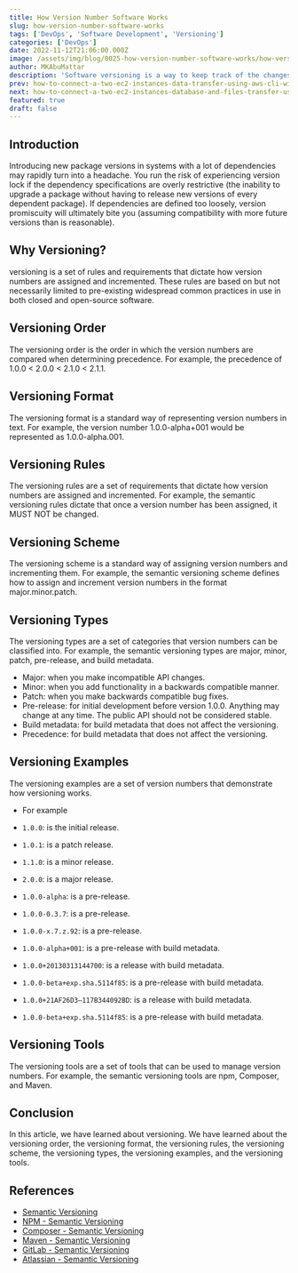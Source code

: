```yaml
---
title: How Version Number Software Works
slug: how-version-number-software-works
tags: ['DevOps', 'Software Development', 'Versioning']
categories: ['DevOps']
date: 2022-11-12T21:06:00.000Z
image: /assets/img/blog/0025-how-version-number-software-works/how-version-number-software-works.png
author: MKAbuMattar
description: 'Software versioning is a way to keep track of the changes made to a software product. It is a way to identify the different versions of a software product.'
prev: how-to-connect-a-two-ec2-instances-data-transfer-using-aws-cli-without-aws-efs
next: how-to-connect-a-two-ec2-instances-database-and-files-transfer-using-aws-cli
featured: true
draft: false
---
```


## Introduction

Introducing new package versions in systems with a lot of dependencies may rapidly turn into a headache. You run the risk of experiencing version lock if the dependency specifications are overly restrictive (the inability to upgrade a package without having to release new versions of every dependent package). If dependencies are defined too loosely, version promiscuity will ultimately bite you (assuming compatibility with more future versions than is reasonable).

## Why Versioning?

versioning is a set of rules and requirements that dictate how version numbers are assigned and incremented. These rules are based on but not necessarily limited to pre-existing widespread common practices in use in both closed and open-source software.

## Versioning Order

The versioning order is the order in which the version numbers are compared when determining precedence. For example, the precedence of 1.0.0 < 2.0.0 < 2.1.0 < 2.1.1.

## Versioning Format

The versioning format is a standard way of representing version numbers in text. For example, the version number 1.0.0-alpha+001 would be represented as 1.0.0-alpha.001.

## Versioning Rules

The versioning rules are a set of requirements that dictate how version numbers are assigned and incremented. For example, the semantic versioning rules dictate that once a version number has been assigned, it MUST NOT be changed.

## Versioning Scheme

The versioning scheme is a standard way of assigning version numbers and incrementing them. For example, the semantic versioning scheme defines how to assign and increment version numbers in the format major.minor.patch.

## Versioning Types

The versioning types are a set of categories that version numbers can be classified into. For example, the semantic versioning types are major, minor, patch, pre-release, and build metadata.

- Major: when you make incompatible API changes.
- Minor: when you add functionality in a backwards compatible manner.
- Patch: when you make backwards compatible bug fixes.
- Pre-release: for initial development before version 1.0.0. Anything may change at any time. The public API should not be considered stable.
- Build metadata: for build metadata that does not affect the versioning.
- Precedence: for build metadata that does not affect the versioning.

## Versioning Examples

The versioning examples are a set of version numbers that demonstrate how versioning works.

- For example

- `1.0.0`: is the initial release.
- `1.0.1`: is a patch release.
- `1.1.0`: is a minor release.
- `2.0.0`: is a major release.
- `1.0.0-alpha`: is a pre-release.
- `1.0.0-0.3.7`: is a pre-release.
- `1.0.0-x.7.z.92`: is a pre-release.
- `1.0.0-alpha+001`: is a pre-release with build metadata.
- `1.0.0+20130313144700`: is a release with build metadata.
- `1.0.0-beta+exp.sha.5114f85`: is a pre-release with build metadata.
- `1.0.0+21AF26D3—117B344092BD`: is a release with build metadata.
- `1.0.0-beta+exp.sha.5114f85`: is a pre-release with build metadata.

## Versioning Tools

The versioning tools are a set of tools that can be used to manage version numbers. For example, the semantic versioning tools are npm, Composer, and Maven.

## Conclusion

In this article, we have learned about versioning. We have learned about the versioning order, the versioning format, the versioning rules, the versioning scheme, the versioning types, the versioning examples, and the versioning tools.

## References

- [Semantic Versioning](https://semver.org/)
- [NPM - Semantic Versioning](https://docs.npmjs.com/about-semantic-versioning)
- [Composer - Semantic Versioning](https://getcomposer.org/doc/articles/versions.md)
- [Maven - Semantic Versioning](https://maven.apache.org/guides/getting-started/maven-in-five-minutes.html)
- [GitLab - Semantic Versioning](https://docs.gitlab.com/ee/user/project/releases/#semantic-versioning)
- [Atlassian - Semantic Versioning](https://www.atlassian.com/git/tutorials/inspecting-a-repository/git-tag)

